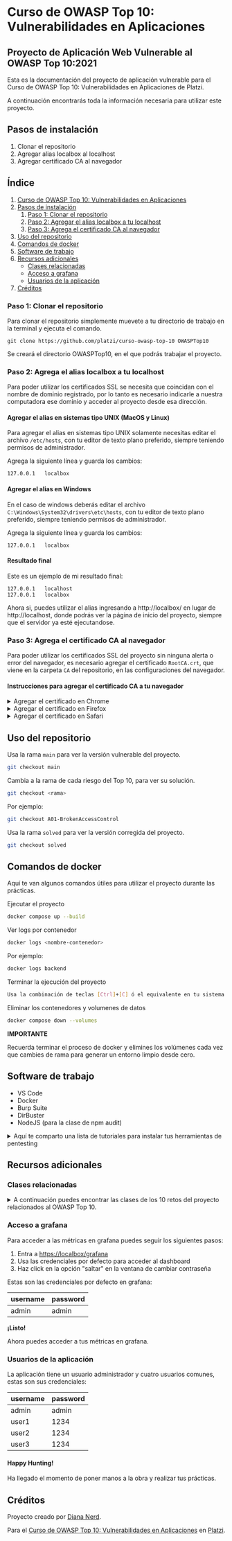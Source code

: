 # Curso de OWASP Top 10: Vulnerabilidades en Aplicaciones
## Proyecto de Aplicación Web Vulnerable al OWASP Top 10:2021
Esta es la documentación del proyecto de aplicación vulnerable para el Curso de OWASP Top 10: Vulnerabilidades en Aplicaciones de Platzi.

A continuación encontrarás toda la información necesaria para utilizar este proyecto.

## Pasos de instalación
1) Clonar el repositorio
2) Agregar alias localbox al localhost
3) Agregar certificado CA al navegador

## Índice
1. [Curso de OWASP Top 10: Vulnerabilidades en Aplicaciones](#curso-de-owasp-top-10-vulnerabilidades-en-aplicaciones)
2. [Pasos de instalación](#pasos-de-instalación)
    1. [Paso 1: Clonar el repositorio](#paso-1-clonar-el-repositorio)
    2. [Paso 2: Agregar el alias localbox a tu localhost](#paso-2-agrega-el-alias-localbox-a-tu-localhost)
    3. [Paso 3: Agrega el certificado CA al navegador](#paso-3-agrega-el-certificado-ca-al-navegador)
3. [Uso del repositorio](#uso-del-repositorio)
4. [Comandos de docker](#comandos-de-docker)
5. [Software de trabajo](#software-de-trabajo)
6. [Recursos adicionales](#recursos-adicionales)
    - [Clases relacionadas](#clases-relacionadas)
    - [Acceso a grafana](#acceso-a-grafana)
    - [Usuarios de la aplicación](#usuarios-de-la-aplicación)
7. [Créditos](#créditos)

### Paso 1: Clonar el repositorio
Para clonar el repositorio simplemente muevete a tu directorio de trabajo en la terminal y ejecuta el comando.
```
git clone https://github.com/platzi/curso-owasp-top-10 OWASPTop10
```

Se creará el directorio OWASPTop10, en el que podrás trabajar el proyecto.

### Paso 2: Agrega el alias localbox a tu localhost
Para poder utilizar los certificados SSL se necesita que coincidan con el nombre de dominio registrado, por lo tanto es necesario indicarle a nuestra computadora ese dominio y acceder al proyecto desde esa dirección.

#### Agregar el alias en sistemas tipo UNIX (MacOS y Linux)
Para agregar el alias en sistemas tipo UNIX solamente necesitas editar el archivo `/etc/hosts`, con tu editor de texto plano preferido, siempre teniendo permisos de administrador.

Agrega la siguiente línea y guarda los cambios:
```
127.0.0.1   localbox
```

#### Agregar el alias en Windows
En el caso de windows deberás editar el archivo `C:\Windows\System32\drivers\etc\hosts`, con tu editor de texto plano preferido, siempre teniendo permisos de administrador.

Agrega la siguiente línea y guarda los cambios:
```
127.0.0.1   localbox
```

#### Resultado final
Este es un ejemplo de mi resultado final:
```
127.0.0.1   localhost
127.0.0.1   localbox
```

Ahora si, puedes utilizar el alias ingresando a http://localbox/ en lugar de http://localhost, donde podrás ver la página de inicio del proyecto, siempre que el servidor ya esté ejecutandose.

### Paso 3: Agrega el certificado CA al navegador
Para poder utilizar los certificados SSL del proyecto sin ninguna alerta o error del navegador, es necesario agregar el certificado `RootCA.crt`, que viene en la carpeta `CA` del repositorio, en las configuraciones del navegador.

#### Instrucciones para agregar el certificado CA a tu navegador
<details>
<summary>Agregar el certificado en Chrome</summary>
    1. Abre Chrome y ve a la configuración haciendo clic en el icono de tres puntos en la esquina superior derecha.</br>
    2. En el menú desplegable, selecciona "Configuración".</br>
    3. En la sección "Privacidad y seguridad", haz clic en "Seguridad".</br>
    4. Desplázate hacia abajo hasta encontrar la sección "Certificados" y haz clic en "Administrar certificados".</br>
    5. En la ventana que se abre, selecciona la pestaña "Autoridades", luego haz clic en "Importar" y sigue el asistente de importación para seleccionar el archivo `RootCA.crt` y agregarlo como una Autoridad de Certificación de Confianza.
</details>

<details>
    <summary>Agregar el certificado en Firefox</summary>
    1. Abre Firefox y ve a la configuración haciendo clic en el menú de tres líneas en la esquina superior derecha.</br>
    2. Selecciona "Preferencias" en el menú desplegable.</br>
    3. En el panel izquierdo, selecciona "Privacidad y seguridad".</br>
    4. Desplázate hacia abajo hasta encontrar la sección "Certificados" y haz clic en "Ver certificados".</br>
    5. En la ventana que se abre, selecciona la pestaña "Autoridades" y haz clic en "Importar".</br>
    6. Sigue el asistente de importación para seleccionar el archivo `RootCA.crt` y agregarlo como una Autoridad de Certificación de Confianza.
</details>

<details>
    <summary>Agregar el certificado en Safari</summary>
    1. Abre Safari y ve al menú "Safari" en la barra de menú superior.</br>
    2. Selecciona "Preferencias" en el menú desplegable.</br>
    3. Ve a la pestaña "Avanzado".</br>
    4. Marca la casilla "Mostrar menú Desarrollo en la barra de menús".</br>
    5. Ahora, en la barra de menú superior, aparecerá un nuevo menú "Desarrollo". Haz clic en él y selecciona "Preferencias de certificados".</br>
    6. En la ventana que se abre, selecciona la pestaña "Autoridades" y haz clic en "Importar".</br>
    7. Sigue el asistente de importación para seleccionar el archivo `RootCA.crt` y agregarlo como una Autoridad de Certificación de Confianza.
</details>

## Uso del repositorio
Usa la rama `main` para ver la versión vulnerable del proyecto.
```sh
git checkout main
```

Cambia a la rama de cada riesgo del Top 10, para ver su solución.
```sh
git checkout <rama>
```

Por ejemplo:
```sh
git checkout A01-BrokenAccessControl
```

Usa la rama `solved` para ver la versión corregida del proyecto.
```sh
git checkout solved
```

## Comandos de docker
Aquí te van algunos comandos útiles para utilizar el proyecto durante las prácticas.

Ejecutar el proyecto
```sh
docker compose up --build
```

Ver logs por contenedor
```sh
docker logs <nombre-contenedor>
```

Por ejemplo:
```sh
docker logs backend
```

Terminar la ejecución del proyecto
```sh
Usa la combinación de teclas [Ctrl]+[C] ó el equivalente en tu sistema operativo
```

Eliminar los contenedores y volumenes de datos
```sh
docker compose down --volumes
```


__IMPORTANTE__

Recuerda terminar el proceso de docker y elimines los volúmenes cada vez que cambies de rama para generar un entorno limpio desde cero.

## Software de trabajo
- VS Code
- Docker
- Burp Suite
- DirBuster
- NodeJS (para la clase de npm audit)

<details>
    <summary>Aquí te comparto una lista de tutoriales para instalar tus herramientas de pentesting</summary>
    <a href="https://platzi.com/new-home/clases/8781-docker-fundamentos/66589-instalacion-de-docker/" target="_blank">Tutorial de instalación de Docker</a></br>
    <a href="https://platzi.com/blog/como-instalar-burp-suite-en-windows" target="_blank">Tutorial de instalación de Burp Suite en Windows</a></br>
    <a href="https://platzi.com/blog/como-instalar-burp-suite-en-linux" target="_blank">Tutorial de instalación de Burp Suite en Linux</a></br>
    <a href="https://platzi.com/blog/como-instalar-burp-suite-en-macos" target="_blank">Tutorial de instalación de Burp Suite en MacOS</a></br>
    <a href="https://platzi.com/blog/como-instalar-dirbuster" target="_blank">Tutorial de instalación de DirBuster</a>
</details>

## Recursos adicionales
### Clases relacionadas
<details>
    <summary>A continuación puedes encontrar las clases de los 10 retos del proyecto relacionados al OWASP Top 10.</summary>
    <a href="https://platzi.com/clases/9342-owasp-top-10/68372-broken-access-control/" target="_blank">A01:2021 - Broken Access Control</a></br>
    <a href="https://platzi.com/clases/9342-owasp-top-10/68373-cryptographic-failures/" target="_blank">A02:2021 - Cryptographic Failures</a></br>
    <a href="https://platzi.com/clases/9342-owasp-top-10/68374-injection/" target="_blank">A03:2021 - Injection</a></br>
    <a href="https://platzi.com/clases/9342-owasp-top-10/68375-insecure-design/" target="_blank">A04:2021 - Insecure Design</a></br>
    <a href="https://platzi.com/clases/9342-owasp-top-10/68376-security-misconfiguration/" target="_blank">A05:2021 - Security Misconfiguration</a></br>
    <a href="https://platzi.com/clases/9342-owasp-top-10/68377-vulnerable-and-outdated-components/" target="_blank">A06:2021 - Vulnerable And Outdated Components</a></br>
    <a href="https://platzi.com/clases/9342-owasp-top-10/68378-identification-and-authentication-failures/" target="_blank">A07:2021 - Identification And Authentication Failures</a></br>
    <a href="https://platzi.com/clases/9342-owasp-top-10/68368-software-and-data-integrity-failures/" target="_blank">A08:2021 - Software And Data Integrity Failures</a></br>
    <a href="https://platzi.com/clases/9342-owasp-top-10/68369-security-logging-and-monitoring-failures/" target="_blank">A09:2021 - Security Logging And Monitoring Failures</a></br>
    <a href="https://platzi.com/clases/9342-owasp-top-10/68370-server-side-request-forgery/" target="_blank">A10:2021 - Server-Side Request Forgery</a></br>
</details>

### Acceso a grafana
Para acceder a las métricas en grafana puedes seguir los siguientes pasos:
1) Entra a [https://localbox/grafana](https://localbox/grafana)
2) Usa las credenciales por defecto para acceder al dashboard
3) Haz click en la opción "saltar" en la ventana de cambiar contraseña

Estas son las credenciales por defecto en grafana:

| username | password |
|----------|----------|
| admin    | admin    |

__¡Listo!__

Ahora puedes acceder a tus métricas en grafana.

### Usuarios de la aplicación
La aplicación tiene un usuario administrador y cuatro usuarios comunes, estas son sus credenciales:

| username | password |
|----------|----------|
| admin    | admin    |
| user1    | 1234     |
| user2    | 1234     |
| user3    | 1234     |

#### Happy Hunting!
Ha llegado el momento de poner manos a la obra y realizar tus prácticas.

## Créditos
Proyecto creado por [Diana Nerd](https://dnrd.dev).

Para el [Curso de OWASP Top 10: Vulnerabilidades en Aplicaciones](https://platzi.com/cursos/owasp-top-10) en [Platzi](https://platzi.com/ciberseguridad).
